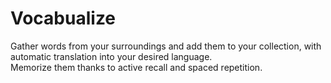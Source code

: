 # Vocabualize

Gather words from your surroundings and add them to your collection, with automatic translation into your desired language.  
Memorize them thanks to active recall and spaced repetition.